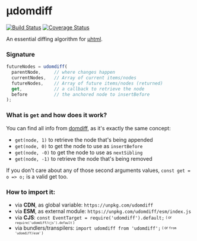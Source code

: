 # µdomdiff

[![Build Status](https://travis-ci.com/WebReflection/udomdiff.svg?branch=master)](https://travis-ci.com/WebReflection/udomdiff) [![Coverage Status](https://coveralls.io/repos/github/WebReflection/udomdiff/badge.svg?branch=master)](https://coveralls.io/github/WebReflection/udomdiff?branch=master)

An essential diffing algorithm for [µhtml](https://github.com/WebReflection/uhtml#readme).


### Signature

```js
futureNodes = udomdiff(
  parentNode,     // where changes happen
  currentNodes,   // Array of current items/nodes
  futureNodes,    // Array of future items/nodes (returned)
  get,            // a callback to retrieve the node
  before          // the anchored node to insertBefore
);
```

### What is `get` and how does it work?

You can find all info from [domdiff](https://github.com/WebReflection/domdiff#a-node-generic-info--node-callback-for-complex-data), as it's exactly the same concept:

  * `get(node, 1)` to retrieve the node that's being appended
  * `get(node, 0)` to get the node to use as `insertBefore`
  * `get(node, -0)` to get the node to use as `nextSibling`
  * `get(node, -1)` to retrieve the node that's being removed

If you don't care about any of those second arguments values, `const get = o => o;` is a valid get too.


### How to import it:

  * via **CDN**, as global variable: `https://unpkg.com/udomdiff`
  * via **ESM**, as external module: `https://unpkg.com/udomdiff/esm/index.js`
  * via **CJS**: `const EventTarget = require('udomdiff').default;` <sup><sub>( or `require('udomdiff/cjs').default` )</sub></sup>
  * via bundlers/transpilers: `import udomdiff from 'udomdiff';` <sup><sub>( or `from 'udomdiff/esm'` )</sub></sup>
